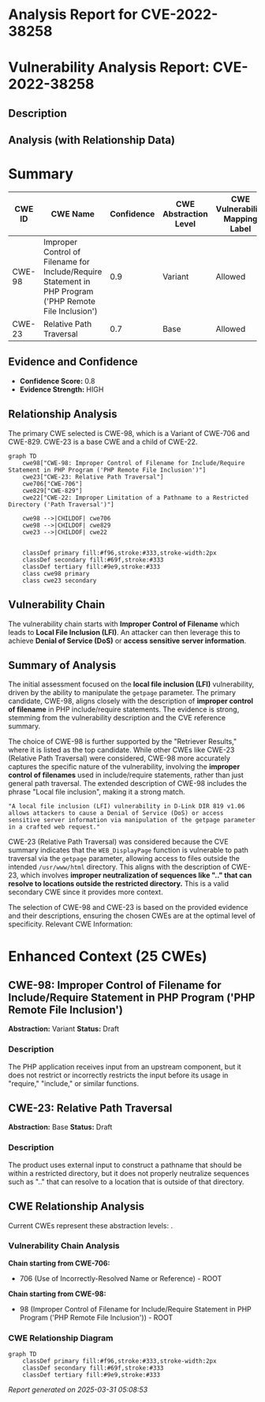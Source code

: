 # Analysis Report for CVE-2022-38258

# Vulnerability Analysis Report: CVE-2022-38258

## Description



## Analysis (with Relationship Data)

# Summary
| CWE ID | CWE Name | Confidence | CWE Abstraction Level | CWE Vulnerability Mapping Label | CWE-Vulnerability Mapping Notes |
|---|---|---|---|---|---|
| CWE-98 | Improper Control of Filename for Include/Require Statement in PHP Program ('PHP Remote File Inclusion') | 0.9 | Variant | Allowed | Primary CWE |
| CWE-23 | Relative Path Traversal | 0.7 | Base | Allowed | Secondary Candidate |

## Evidence and Confidence

*   **Confidence Score:** 0.8
*   **Evidence Strength:** HIGH

## Relationship Analysis
The primary CWE selected is CWE-98, which is a Variant of CWE-706 and CWE-829. CWE-23 is a base CWE and a child of CWE-22.
```mermaid
graph TD
    cwe98["CWE-98: Improper Control of Filename for Include/Require Statement in PHP Program ('PHP Remote File Inclusion')"]
    cwe23["CWE-23: Relative Path Traversal"]
    cwe706["CWE-706"]
    cwe829["CWE-829"]
    cwe22["CWE-22: Improper Limitation of a Pathname to a Restricted Directory ('Path Traversal')"]
    
    cwe98 -->|CHILDOF| cwe706
    cwe98 -->|CHILDOF| cwe829
    cwe23 -->|CHILDOF| cwe22
    

    classDef primary fill:#f96,stroke:#333,stroke-width:2px
    classDef secondary fill:#69f,stroke:#333
    classDef tertiary fill:#9e9,stroke:#333
    class cwe98 primary
    class cwe23 secondary
```

## Vulnerability Chain
The vulnerability chain starts with **Improper Control of Filename** which leads to **Local File Inclusion (LFI)**. An attacker can then leverage this to achieve **Denial of Service (DoS)** or **access sensitive server information**.

## Summary of Analysis
The initial assessment focused on the **local file inclusion (LFI)** vulnerability, driven by the ability to manipulate the `getpage` parameter. The primary candidate, CWE-98, aligns closely with the description of **improper control of filename** in PHP include/require statements. The evidence is strong, stemming from the vulnerability description and the CVE reference summary.

The choice of CWE-98 is further supported by the "Retriever Results," where it is listed as the top candidate. While other CWEs like CWE-23 (Relative Path Traversal) were considered, CWE-98 more accurately captures the specific nature of the vulnerability, involving the **improper control of filenames** used in include/require statements, rather than just general path traversal. The extended description of CWE-98 includes the phrase "Local file inclusion", making it a strong match.

```
"A local file inclusion (LFI) vulnerability in D-Link DIR 819 v1.06 allows attackers to cause a Denial of Service (DoS) or access sensitive server information via manipulation of the getpage parameter in a crafted web request."
```

CWE-23 (Relative Path Traversal) was considered because the CVE summary indicates that the `WEB_DisplayPage` function is vulnerable to path traversal via the `getpage` parameter, allowing access to files outside the intended `/usr/www/html` directory. This aligns with the description of CWE-23, which involves **improper neutralization of sequences like ".." that can resolve to locations outside the restricted directory.** This is a valid secondary CWE since it provides more context.

The selection of CWE-98 and CWE-23 is based on the provided evidence and their descriptions, ensuring the chosen CWEs are at the optimal level of specificity.
Relevant CWE Information:

# Enhanced Context (25 CWEs)

## CWE-98: Improper Control of Filename for Include/Require Statement in PHP Program ('PHP Remote File Inclusion')
**Abstraction:** Variant
**Status:** Draft

### Description
The PHP application receives input from an upstream component, but it does not restrict or incorrectly restricts the input before its usage in "require," "include," or similar functions.

## CWE-23: Relative Path Traversal
**Abstraction:** Base
**Status:** Draft

### Description
The product uses external input to construct a pathname that should be within a restricted directory, but it does not properly neutralize sequences such as ".." that can resolve to a location that is outside of that directory.


## CWE Relationship Analysis

Current CWEs represent these abstraction levels: .


### Vulnerability Chain Analysis

**Chain starting from CWE-706:**
- 706 (Use of Incorrectly-Resolved Name or Reference) - ROOT


**Chain starting from CWE-98:**
- 98 (Improper Control of Filename for Include/Require Statement in PHP Program ('PHP Remote File Inclusion')) - ROOT



### CWE Relationship Diagram

```mermaid
graph TD
    classDef primary fill:#f96,stroke:#333,stroke-width:2px
    classDef secondary fill:#69f,stroke:#333
    classDef tertiary fill:#9e9,stroke:#333
```



*Report generated on 2025-03-31 05:08:53*
